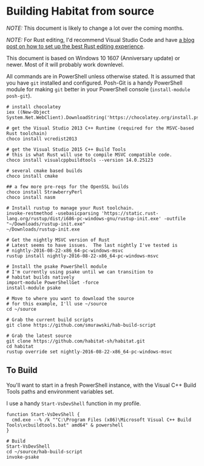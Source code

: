 # Building Habitat from source

*NOTE:* This document is likely to change a lot over the coming months.

*NOTE:* For Rust editing, I'd recommend Visual Studio Code and have [a blog post on how to set up the best Rust editing experience](http://stevenmurawski.com/powershell/2016/08/rustify).

This document is based on Windows 10 1607 (Anniversary update) or newer.  Most of it will probably work downlevel.

All commands are in PowerShell unless otherwise stated.  It is assumed that you have `git` installed and configured.  Posh-Git is a handy PowerShell module for making `git` better in your PowerShell console (`install-module posh-git`).

```
# install chocolatey
iex ((New-Object System.Net.WebClient).DownloadString('https://chocolatey.org/install.ps1'))

# get the Visual Studio 2013 C++ Runtime (required for the MSVC-based Rust toolchain)
choco install vcredist2013

# get the Visual Studio 2015 C++ Build Tools
# this is what Rust will use to compile MSVC compatible code.
choco install visualcppbuildtools --version 14.0.25123

# several cmake based builds
choco install cmake

## a few more pre-reqs for the OpenSSL builds
choco install StrawberryPerl
choco install nasm

# Install rustup to manage your Rust toolchain.
invoke-restmethod -usebasicparsing 'https://static.rust-lang.org/rustup/dist/i686-pc-windows-gnu/rustup-init.exe' -outfile "~/Downloads/rustup-init.exe"
~/Downloads/rustup-init.exe

# Get the nightly MSVC version of Rust
# Latest seems to have issues.  The last nightly I've tested is 
# nightly-2016-08-22-x86_64-pc-windows-msvc
rustup install nightly-2016-08-22-x86_64-pc-windows-msvc

# Install the psake PowerShell module
# I'm currently using psake until we can transition to 
# habitat builds natively
import-module PowerShellGet -force
install-module psake

# Move to where you want to download the source
# for this example, I'll use ~/source
cd ~/source

# Grab the current build scripts
git clone https://github.com/smurawski/hab-build-script

# Grab the latest source
git clone https://github.com/habitat-sh/habitat.git
cd habitat 
rustup override set nightly-2016-08-22-x86_64-pc-windows-msvc 
```
## To Build

You'll want to start in a fresh PowerShell instance, with the Visual C++ Build Tools paths and environment variables set.

I use a handy `Start-VsDevShell` function in my profile.

```
function Start-VsDevShell {
  cmd.exe --% /k ""C:\Program Files (x86)\Microsoft Visual C++ Build Tools\vcbuildtools.bat" amd64" & powershell
}
```

```
# Build
Start-VsDevShell
cd ~/source/hab-build-script
invoke-psake
```

